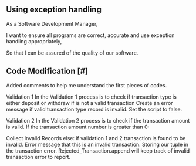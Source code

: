## Using exception handling

As a Software Development Manager,

I want to ensure all programs are correct, accurate and use exception handling appropriately,

So that I can be assured of the quality of our software.

## Code Modification [#]
Added comments to help me understand the first pieces of codes.

Validation 1
In the Validation 1 process is to check if transaction type is either deposit or withdraw if is not a valid transaction 
Create an error message if valid transaction type record is invalid. Set the script to false. 

Validation 2 
In the Validation 2 process is to check if the transaction amount is valid. If the transaction amount number is greater than 0:

Collect Invalid Records 
else: if validation 1 and 2 transaction is found to be invalid. Error message that this is an invalid transaction. Storing our tuple in the transaction error. 
Rejected_Transaction.append will keep track of invalid transaction error to report. 
